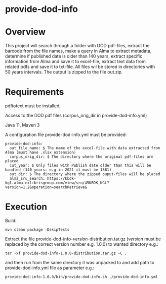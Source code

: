 # provide-dod-info

# Overview
This project will search through a folder with DOD pdf-files, extract the barcode from the file names,
make a query in Alma to extract metadata, determine if published date is older than 140 years, extract specific
information from Alma and save it to excel-file, extract text data from related pdfs and save it to txt-file.
All files wil be stored in directories with 50 years intervals.
The output is zipped to the file out.zip.



# Requirements
pdftotext must be installed,

Access to the DOD pdf files (corpus_orig_dir in provide-dod-info.yml)

Java 11, Maven 3

A configuration file provide-dod-info.yml must be provided: 
```
provide-dod-info:
  out_file_name: $ The name of the excel-file with data extracted from Alma (must have .xlsx extension) 
  corpus_orig_dir: $ The directory where the original pdf-files are placed
  cut_year: $ Only files with Publish date older than this will be handled (140 years: e.g in 2021 it must be 1881)
  out_dir: $ The directory where the zipped ouput-files will be placed
  alma_sru_search: https://kbdk-kgl.alma.exlibrisgroup.com/view/sru/45KBDK_KGL?version=1.2&operation=searchRetrieve&

```
# Execution
Build:
```
mvn clean package -DskipTests
```

Extract the file provide-dod-info-*version*-distribution.tar.gz (*version* must be replaced by the correct version number e.g. 1.0.0)
to wanted directory e.g.:
```
tar -xf provide-dod-info-1.0.0-distribution.tar.gz -C .
```
and then run from the same directory it was unpacked to and add path to provide-dod-info.yml file as parameter e.g.:
```
provide-dod-info-1.0.0/bin/provide-dod-info.sh ./provide-dod-info.yml
```


